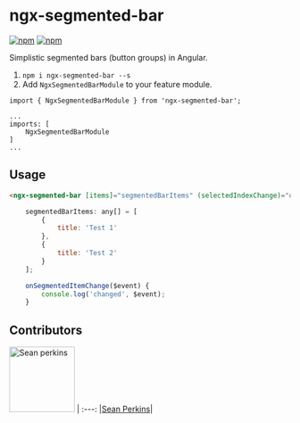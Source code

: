 # ngx-segmented-bar

[![npm](https://img.shields.io/npm/v/ngx-segmented-bar.svg?maxAge=2592000?style=plastic)](https://www.npmjs.com/package/ngx-segmented-bar)
[![npm](https://img.shields.io/npm/dt/ngx-segmented-bar.svg?maxAge=2592000?style=plastic)](https://www.npmjs.com/package/ngx-segmented-bar)


Simplistic segmented bars (button groups) in Angular.

1. `npm i ngx-segmented-bar --s`
2. Add `NgxSegmentedBarModule` to your feature module.
```
import { NgxSegmentedBarModule } from 'ngx-segmented-bar';

...
imports: [
    NgxSegmentedBarModule
]
...
```

## Usage

```html
<ngx-segmented-bar [items]="segmentedBarItems" (selectedIndexChange)="onSegmentedItemChange($event)"></ngx-segmented-bar>
```

```javascript
    segmentedBarItems: any[] = [
        {
            title: 'Test 1'
        },
        {
            title: 'Test 2'
        }
    ];

    onSegmentedItemChange($event) {
        console.log('changed', $event);
    }
```

## Contributors

[<img alt="Sean perkins" src="https://avatars1.githubusercontent.com/u/13732623?v=3&s=117" width="117">](https://github.com/sean-perkins) |
:---:
|[Sean Perkins](https://github.com/sean-perkins)|
